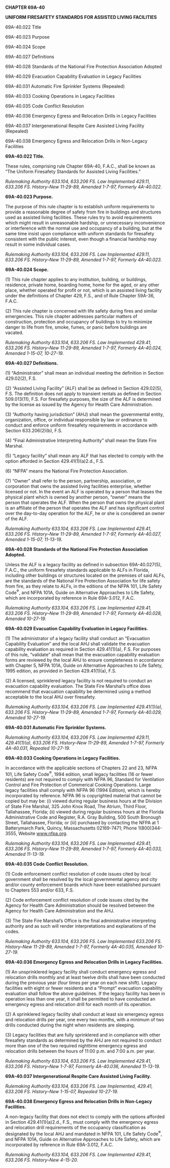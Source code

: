 ﻿**CHAPTER 69A-40**

**UNIFORM FIRESAFETY STANDARDS FOR ASSISTED LIVING FACILITIES**

69A-40.022	Title

69A-40.023	Purpose

69A-40.024	Scope

69A-40.027	Definitions

69A-40.028	Standards of the National Fire Protection Association Adopted

69A-40.029	Evacuation Capability Evaluation in Legacy Facilities

69A-40.031	Automatic Fire Sprinkler Systems (Repealed)

69A-40.033	Cooking Operations in Legacy Facilities

69A-40.035	Code Conflict Resolution

69A-40.036	Emergency Egress and Relocation Drills in Legacy Facilities

69A-40.037	Intergenerational Respite Care Assisted Living Facility (Repealed)

69A-40.038	Emergency Egress and Relocation Drills in Non-Legacy Facilities

**69A-40.022 Title.**

These rules, comprising rule Chapter 69A-40, F.A.C., shall be known as “The Uniform Firesafety Standards for Assisted Living Facilities.”

*Rulemaking Authority 633.104, 633.206 FS. Law Implemented 429.11, 633.206 FS. History–New 11-29-89, Amended 1-7-97, Formerly 4A-40.022.*

**69A-40.023 Purpose.**

The purpose of this rule chapter is to establish uniform requirements to provide a reasonable degree of safety from fire in buildings and structures used as assisted living facilities. These rules try to avoid requirements which might result in unreasonable hardship, or unnecessary inconvenience or interference with the normal use and occupancy of a building, but at the same time insist upon compliance with uniform standards for firesafety consistent with the public interest, even though a financial hardship may result in some individual cases.

*Rulemaking Authority 633.104, 633.206 FS. Law Implemented 429.11, 633.206 FS. History–New 11-29-89, Amended 1-7-97, Formerly 4A-40.023.*

**69A-40.024 Scope.**

(1) This rule chapter applies to any institution, building, or buildings, residence, private home, boarding home, home for the aged, or any other place, whether operated for profit or not, which is an assisted living facility under the definitions of Chapter 429, F.S., and of Rule Chapter 59A-36, F.A.C.

(2) This rule chapter is concerned with life safety during fires and similar emergencies. This rule chapter addresses particular matters of construction, protection and occupancy of buildings to try to minimize danger to life from fire, smoke, fumes, or panic before buildings are vacated.

*Rulemaking Authority 633.104, 633.206 FS. Law Implemented 429.41, 633.206 FS. History–New 11-29-89, Amended 1-7-97, Formerly 4A-40.024, Amended 1-15-07, 10-27-19.*

**69A-40.027 Definitions.**

(1) “Administrator” shall mean an individual meeting the definition in Section 429.02(2), F.S.

(2) “Assisted Living Facility” (ALF) shall be as defined in Section 429.02(5), F.S. The definition does not apply to transient rentals as defined in Section 509.013(11), F.S. For firesafety purposes, the size of the ALF is determined by the license as issued by the Agency for Health Care Administration.

(3) “Authority having jurisdiction” (AHJ) shall mean the governmental entity, organization, office, or individual responsible by law or ordinance to conduct and enforce uniform firesafety requirements in accordance with Section 633.206(2)(b), F.S.

(4) “Final Administrative Interpreting Authority” shall mean the State Fire Marshal.

(5) “Legacy facility” shall mean any ALF that has elected to comply with the option afforded in Section 429.41(1)(a)2.d., F.S.

(6) “NFPA” means the National Fire Protection Association.

(7) “Owner” shall refer to the person, partnership, association, or corporation that owns the assisted living facilities enterprise, whether licensed or not. In the event an ALF is operated by a person that leases the physical plant which is owned by another person, “owner” means the person that operates the ALF. When the person that owns the physical plant is an affiliate of the person that operates the ALF and has significant control over the day-to-day operation for the ALF, he or she is considered an owner of the ALF.

*Rulemaking Authority 633.104, 633.206 FS. Law Implemented 429.41, 633.206 FS. History–New 11-29-89, Amended 1-7-97, Formerly 4A-40.027, Amended 1-15-07, 11-13-19.*

**69A-40.028 Standards of the National Fire Protection Association Adopted.**

Unless the ALF is a legacy facility as defined in subsection 69A-40.027(5), F.A.C., the uniform firesafety standards applicable to ALFs in Florida, including other buildings or structures located on the premises of said ALFs, are the standards of the National Fire Protection Association for life safety from fire, as they relate to ALFs, in the editions of the NFPA 101, Life Safety Code<sup>®</sup>, and NFPA 101A, Guide on Alternative Approaches to Life Safety, which are incorporated by reference in Rule 69A-3.012, F.A.C.

*Rulemaking Authority 633.104, 633.206 FS. Law Implemented 429.41, 633.206 FS. History–New 11-29-89, Amended 1-7-97, Formerly 4A-40.028, Amended 10-27-19.*

**69A-40.029 Evacuation Capability Evaluation in Legacy Facilities.**

(1) The administrator of a legacy facility shall conduct an “Evacuation Capability Evaluation” and the local AHJ shall validate the evacuation capability evaluation as required in Section 429.41(1)(a), F.S. For purposes of this rule, “validate” shall mean that the evacuation capability evaluation forms are reviewed by the local AHJ to ensure completeness in accordance with Chapter 5, NFPA 101A, Guide on Alternative Approaches to Life Safety, 1995 edition, as provided in Section 429.41(1)(a), F.S.

(2) A licensed, sprinklered legacy facility is not required to conduct an evacuation capability evaluation. The State Fire Marshal’s office does recommend that evacuation capability be determined using a method acceptable to the local AHJ over firesafety.

*Rulemaking Authority 633.104, 633.206 FS. Law Implemented 429.41(1)(a),* *633.206 FS. History–New 11-29-89, Amended 1-7-97, Formerly 4A-40.029, Amended 10-27-19.*

**69A-40.031 Automatic Fire Sprinkler Systems.**

*Rulemaking Authority 633.104, 633.206 FS. Law Implemented 429.11, 429.41(1)(a), 633.206 FS. History–New 11-29-89, Amended 1-7-97, Formerly 4A-40.031, Repealed 10-27-19.*

**69A-40.033 Cooking Operations in Legacy Facilities.**

In accordance with the applicable sections of Chapters 22 and 23, NFPA 101, Life Safety Code<sup>®</sup>, 1994 edition, small legacy facilities (16 or fewer residents) are not required to comply with NFPA 96, Standard for Ventilation Control and Fire Protection of Commerical Cooking Operations. Large legacy facilities shall comply with NFPA 96 (1994 Edition), which is hereby incorporated by reference. NFPA 96 is copyrighted material that cannot be copied but may be: (i) viewed during regular business hours at the Division of State Fire Marshal, 325 John Knox Road, The Atrium, Third Floor, Tallahassee, Florida; (ii) viewed during regular business hours at the Florida Administrative Code and Register, R.A. Gray Building, 500 South Bronough Street, Tallahassee, Florida; or (iii) purchased by contacting the NFPA at 1 Batterymarch Park, Quincy, Massachusetts <a name="_hlk20385578"></a>02169-7471; Phone 1(800)344-3555, Website www.nfpa.org.

*Rulemaking Authority 633.104, 633.206 FS. Law Implemented 429.41, 633.206 FS. History–New 11-29-89, Amended 1-7-97, Formerly 4A-40.033, Amended 11-13-19.*

**69A-40.035 Code Conflict Resolution.**

(1) Code enforcement conflict resolution of code issues cited by local government shall be resolved by the local governmental agency and city and/or county enforcement boards which have been established pursuant to Chapters 553 and/or 633, F.S.

(2) Code enforcement conflict resolution of code issues cited by the Agency for Health Care Administration should be resolved between the Agency for Health Care Administration and the AHJ.

(3) The State Fire Marshal’s Office is the final administrative interpreting authority and as such will render interpretations and explanations of the codes.

*Rulemaking Authority 633.104, 633.206 FS. Law Implemented 633.206 FS. History–New 11-29-89, Amended 1-7-97, Formerly 4A-40.035, Amended 10-27-19.*

**69A-40.036 Emergency Egress and Relocation Drills in Legacy Facilities.**

(1) An unsprinklered legacy facility shall conduct emergency egress and relocation drills monthly and at least twelve drills shall have been conducted during the previous year (four times per year on each new shift). Legacy facilities with eight or fewer residents and a “Prompt” evacuation capability evaluation shall follow the above guidelines. If the legacy facility has been in operation less than one year, it shall be permitted to have conducted an emergency egress and relocation drill for each month of its operation.

(2) A sprinklered legacy facility shall conduct at least six emergency egress and relocation drills per year, one every two months, with a minimum of two drills conducted during the night when residents are sleeping.

(3) Legacy facilities that are fully sprinklered and in compliance with other firesafety standards as determined by the AHJ are not required to conduct more than one of the two required nighttime emergency egress and relocation drills between the hours of 11:00 p.m. and 7:00 a.m. per year.

*Rulemaking Authority 633.104, 633.206 FS. Law Implemented 429.41, 633.206 FS. History–New 1-7-97, Formerly 4A-40.036, Amended 11-13-19.*

**69A-40.037 Intergenerational Respite Care Assisted Living Facility.**

*Rulemaking Authority 633.104, 633.206 FS. Law Implemented, 429.41, 633.206 FS. History–New 1-15-07, Repealed 10-27-19.*

**69A-40.038 Emergency Egress and Relocation Drills in Non-Legacy Facilities.**

A non-legacy facility that does not elect to comply with the options afforded in Section 429.41(1)(a)2.d., F.S., must comply with the emergency egress and relocation drill requirements of the occupancy classification as designated by the local AHJ and mandated in NFPA 101, Life Safety Code<sup>®</sup>, and NFPA 101A, Guide on Alternative Approaches to Life Safety, which are incorporated by reference in Rule 69A-3.012, F.A.C.

*Rulemaking Authority 633.104, 633.206 FS. Law Implemented 429.41, 633.206 FS. History–New 4-15-20.*

